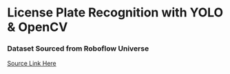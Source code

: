 # License Plate Recognition with YOLO &amp; OpenCV


### Dataset Sourced from Roboflow Universe
[Source Link Here](https://universe.roboflow.com/roboflow-universe-projects/license-plate-recognition-rxg4e)


